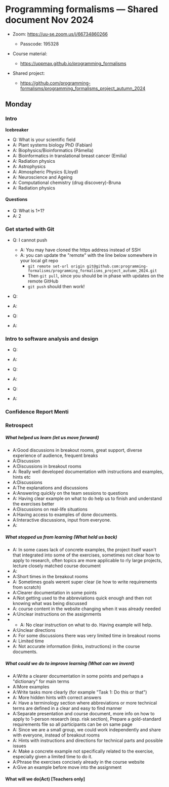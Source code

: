 # Programming formalisms — Shared document Nov 2024

- Zoom:  <https://uu-se.zoom.us/j/66734860266>
    - Passcode: 195328

- Course material:
    - <https://uppmax.github.io/programming_formalisms>
- Shared project:
    - <https://github.com/programming-formalisms/programming_formalisms_project_autumn_2024>


## Monday 

### Intro

**Icebreaker**

- Q: What is your scientific field
- A: Plant systems biology PhD (Fabian)
- A: Biophysics/Bioinformatics (Pâmella)
- A: Bioinformatics in translational breast cancer (Emilia)
- A: Radiation physics
- A: Astrophysics
- A: Atmospheric Physics (Lloyd)
- A: Neuroscience and Ageing
- A: Computational chemistry (drug discovery)-Bruna
- A: Radiation physics

#### Questions

- Q: What is 1+1?
- A: 2

### Get started with Git

- Q: I cannot push
    - A: You may have cloned the https address instead of SSH
    - A: you can update the "remote" with the line below somewhere in your local git repo
        - ``git remote set-url origin git@github.com:programming-formalisms/programming_formalisms_project_autumn_2024.git
``
        - Then ``git pull``, since you should be in phase with updates on the remote GitHub
        - ``git push`` should then work!

- Q:
- A:

- Q:
- A:


### Intro to software analysis and design
- Q:
- A:

- Q:
- A:

- Q:
- A:

### Confidence Report Menti



### Retrospect
##### What helped us learn (let us move forward)

- A:Good discussions in breakout rooms, great support, diverse experience of audience, frequent breaks
- A:Discussion
- A:Discussions in breakout rooms
- A: Really well developed documentation with instructions and examples, hints etc
- A:Discussions
- A:The explanations and discussions
- A:Answering quickly on the team sessions to questions
- A: Having clear example on what to do help us to finish and understand the exercises better
- A:Discussions on real-life situations
- A:Having access to examples of done documents.
- A:Interactive discussions, input from everyone.
- A: 
##### What stopped us from learning (What held us back)

- A: In some cases lack of concrete examples, the project itself wasn't that integrated into some of the exercises, sometimes not clear how to apply to research, often topics are more applicable to rly large projects, lecture closely matched course document
- A: 
- A:Short times in the breakout rooms
- A: Sometimes goals werent super clear (ie how to write requirements from scratch)
- A:Clearer documentation in some points
- A:Not getting used to the abbreviations quick enough and then not knowing what was being discussed
- A: course content in the website changing when it was already needed
- A:Unclear instructions on the assignments 
- - A: No clear instruction on what to do. Having example will help. 
- A:Unclear directions
- A: For some discussions there was very limited time in breakout rooms
- A: Limited time 
- A: Not accurate information (links, instructions) in the course documents.

##### What could we do to improve learning (What can we invent)

- A:Write a clearer documentation in some points and perhaps a "dictionary" for main terms
- A:More examples
- A:Write tasks more clearly (for example "Task 1: Do this or that")
- A: More hidden hints with correct answers
- A: Have a terminology section where abbreviations or more technical terms are defined in a clear and easy to find manner
- A:Separate presentation and course document, more info on how to apply to 1-person research (esp. risk section), Prepare a gold-standard requirements file so all participants can be on same page
- A: Since we are a small group, we could work independently and share with everyone, instead of breakout rooms
- A: Hints with instructions and directions for technical parts and possible issues
- A: Make a concrete example not specifically related to the exercise, especially given a limited time to do it.
- A:Phrase the exercises concisely already in the course website
- A:Give an example before move into the assignment 

#### What will we do(Act) [Teachers only]




